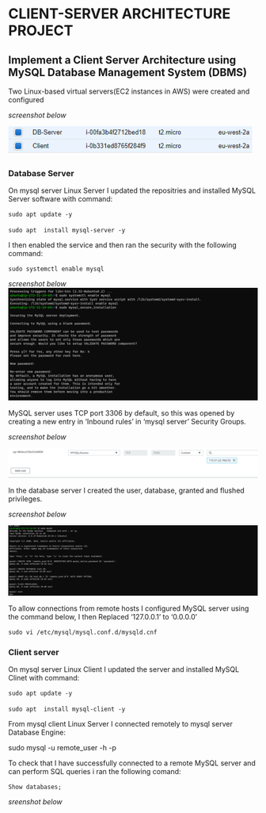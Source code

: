 # CLIENT-SERVER ARCHITECTURE PROJECT

## Implement a Client Server Architecture using MySQL Database Management System (DBMS)

Two Linux-based virtual servers(EC2 instances in AWS) were created and configured  

*screenshot below*

![Pic8](./images/Pic8.png)

### Database Server

On mysql server Linux Server I updated the repositries and installed MySQL Server software with command: 

```
sudo apt update -y

sudo apt  install mysql-server -y
```
I then enabled the service and then ran the security with the following command: 

```
sudo systemctl enable mysql
```
 *screenshot below*
![Pic10](./images/Pic10.png)

MySQL server uses TCP port 3306 by default, so this was opened by creating a new entry in ‘Inbound rules’ in ‘mysql server’ Security Groups.

*screenshot below*

![Pic9](./images/Pic9.png)

In the database server I created the user, database, granted and flushed privileges.

*screenshot below*

![Pic11](./images/Pic11.png)


To allow connections from remote hosts I  configured MySQL server  using the command below, I then Replaced ‘127.0.0.1’ to ‘0.0.0.0’ 
 
``` 
sudo vi /etc/mysql/mysql.conf.d/mysqld.cnf
```



### Client server

On mysql server Linux Client I updated the server and installed MySQL Clinet with command: 

```
sudo apt update -y

sudo apt  install mysql-client -y
```

From mysql client Linux Server I connected remotely to mysql server Database Engine: 

sudo mysql -u remote_user -h <ip address> -p

To check that I have successfully connected to a remote MySQL server and can perform SQL queries i ran the following comand: 

```
Show databases;
```

*sreenshot below*

